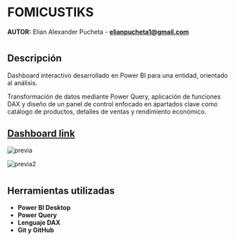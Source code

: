 # FOMICUSTIKS

**AUTOR:** Elian Alexander Pucheta - **elianpucheta1@gmail.com**

#
## Descripción

Dashboard interactivo desarrollado en Power BI para una entidad, orientado al análisis.

Transformación de datos mediante Power Query, aplicación de funciones DAX y diseño de un panel de control enfocado en apartados clave como catálogo de productos, detalles de ventas y rendimiento económico.

## [Dashboard link](https://github.com/eliancba/Fomicustiks/tree/main/FOMICUSTIKS/pbix)

![previa]()

![previa2]()
#

## Herramientas utilizadas

- **Power BI Desktop**  
- **Power Query**  
- **Lenguaje DAX**  
- **Git y GitHub**